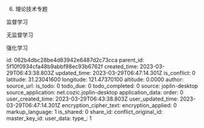 6. 理论技术专题

监督学习

无监督学习

强化学习

id: 062b4dbc28be4d83942e6487d2c73cca
parent_id: 5f10f0934cfa48b9abbf98ec93b6762f
created_time: 2023-03-29T06:43:38.803Z
updated_time: 2023-03-29T06:47:14.301Z
is_conflict: 0
latitude: 31.23041600
longitude: 121.47370100
altitude: 0.0000
author: 
source_url: 
is_todo: 0
todo_due: 0
todo_completed: 0
source: joplin-desktop
source_application: net.cozic.joplin-desktop
application_data: 
order: 0
user_created_time: 2023-03-29T06:43:38.803Z
user_updated_time: 2023-03-29T06:47:14.301Z
encryption_cipher_text: 
encryption_applied: 0
markup_language: 1
is_shared: 0
share_id: 
conflict_original_id: 
master_key_id: 
user_data: 
type_: 1